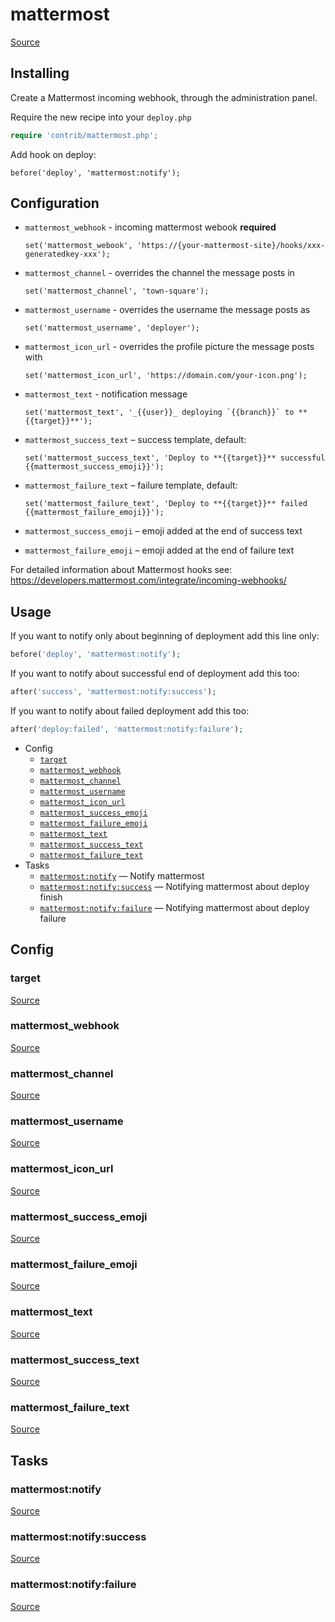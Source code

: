 <!-- DO NOT EDIT THIS FILE! -->
<!-- Instead edit contrib/mattermost.php -->
<!-- Then run bin/docgen -->

# mattermost

[Source](/contrib/mattermost.php)


## Installing

Create a Mattermost incoming webhook, through the administration panel.

Require the new recipe into your `deploy.php`

```php
require 'contrib/mattermost.php';
```

Add hook on deploy:

```
before('deploy', 'mattermost:notify');
```

## Configuration

 - `mattermost_webhook` - incoming mattermost webook **required**
   ```
   set('mattermost_webook', 'https://{your-mattermost-site}/hooks/xxx-generatedkey-xxx');
   ```

 - `mattermost_channel` - overrides the channel the message posts in
   ```
   set('mattermost_channel', 'town-square');
   ```

 - `mattermost_username` - overrides the username the message posts as
   ```
   set('mattermost_username', 'deployer');
   ```

 - `mattermost_icon_url` - overrides the profile picture the message posts with
   ```
   set('mattermost_icon_url', 'https://domain.com/your-icon.png');
   ```

 - `mattermost_text` - notification message
   ```
   set('mattermost_text', '_{{user}}_ deploying `{{branch}}` to **{{target}}**');
   ```

 - `mattermost_success_text` – success template, default:
   ```
   set('mattermost_success_text', 'Deploy to **{{target}}** successful {{mattermost_success_emoji}}');
   ```

 - `mattermost_failure_text` – failure template, default:
   ```
   set('mattermost_failure_text', 'Deploy to **{{target}}** failed {{mattermost_failure_emoji}}');
   ```

 - `mattermost_success_emoji` – emoji added at the end of success text
 - `mattermost_failure_emoji` – emoji added at the end of failure text

 For detailed information about Mattermost hooks see: https://developers.mattermost.com/integrate/incoming-webhooks/

## Usage

If you want to notify only about beginning of deployment add this line only:

```php
before('deploy', 'mattermost:notify');
```

If you want to notify about successful end of deployment add this too:

```php
after('success', 'mattermost:notify:success');
```

If you want to notify about failed deployment add this too:

```php
after('deploy:failed', 'mattermost:notify:failure');
```



* Config
  * [`target`](#target)
  * [`mattermost_webhook`](#mattermost_webhook)
  * [`mattermost_channel`](#mattermost_channel)
  * [`mattermost_username`](#mattermost_username)
  * [`mattermost_icon_url`](#mattermost_icon_url)
  * [`mattermost_success_emoji`](#mattermost_success_emoji)
  * [`mattermost_failure_emoji`](#mattermost_failure_emoji)
  * [`mattermost_text`](#mattermost_text)
  * [`mattermost_success_text`](#mattermost_success_text)
  * [`mattermost_failure_text`](#mattermost_failure_text)
* Tasks
  * [`mattermost:notify`](#mattermostnotify) — Notify mattermost
  * [`mattermost:notify:success`](#mattermostnotifysuccess) — Notifying mattermost about deploy finish
  * [`mattermost:notify:failure`](#mattermostnotifyfailure) — Notifying mattermost about deploy failure

## Config
### target
[Source](/contrib/mattermost.php#L86)



### mattermost_webhook
[Source](/contrib/mattermost.php#L88)



### mattermost_channel
[Source](/contrib/mattermost.php#L89)



### mattermost_username
[Source](/contrib/mattermost.php#L90)



### mattermost_icon_url
[Source](/contrib/mattermost.php#L91)



### mattermost_success_emoji
[Source](/contrib/mattermost.php#L93)



### mattermost_failure_emoji
[Source](/contrib/mattermost.php#L94)



### mattermost_text
[Source](/contrib/mattermost.php#L96)



### mattermost_success_text
[Source](/contrib/mattermost.php#L97)



### mattermost_failure_text
[Source](/contrib/mattermost.php#L98)




## Tasks
### mattermost:notify
[Source](/contrib/mattermost.php#L101)



### mattermost:notify:success
[Source](/contrib/mattermost.php#L122)



### mattermost:notify:failure
[Source](/contrib/mattermost.php#L143)



